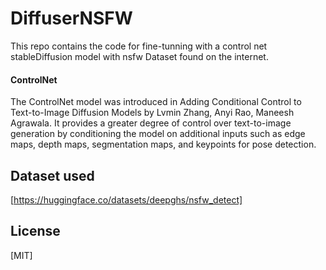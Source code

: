 # DiffuserNSFW
This repo contains the code for fine-tunning with a control net stableDiffusion model with nsfw Dataset found on the internet.

#### ControlNet
The ControlNet model was introduced in Adding Conditional Control to Text-to-Image Diffusion Models by Lvmin Zhang, Anyi Rao, Maneesh Agrawala. It provides a greater degree of control over text-to-image generation by conditioning the model on additional inputs such as edge maps, depth maps, segmentation maps, and keypoints for pose detection.

## Dataset used
[https://huggingface.co/datasets/deepghs/nsfw_detect]

## License
[MIT]
